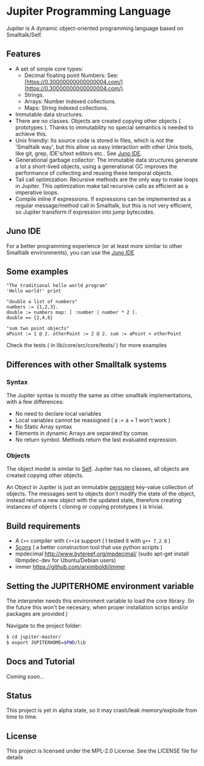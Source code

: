 # Jupiter Programming Language

Jupiter is A dynamic object-oriented programming language based on Smalltalk/Self.

## Features

* A set of simple core types:
  - Decimal floating point Numbers: See: [https://0.30000000000000004.com/](https://0.30000000000000004.com/).
  - Strings.
  - Arrays: Number indexed collections.
  - Maps: String indexed collections.
* Immutable data structures.
* There are no classes. Objects are created copying other objects ( prototypes ).
  Thanks to immutability no special semantics is needed to achieve this.
* Unix friendly: Its source code is stored in files, which is not the 'Smalltalk way',
  but this allow us easy interaction with other Unix tools, like git, grep, IDE's/text editors etc..
  See [Juno IDE](https://github.com/davidarias/juno).
* Generational garbage collector: The immutable data structures generate a lot a short-lived objects,
  using a generational GC improves the performance of collecting and reusing these temporal objects.
* Tail call optimization: Recursive methods are the only way to make loops in Jupiter. This optimization
  make tail recursive calls as efficient as a imperative loops.
* Compile inline if expressions. If expressions can be implemented as a regular message/method call in Smalltalk,
  but this is not very efficient, so Jupiter transform if expression into jump bytecodes.

## Juno IDE

For a better programming experience (or at least more similar to other Smalltalk environments),
you can use the [Juno IDE](https://github.com/davidarias/juno)


## Some examples

```smalltalk
"The traditional hello world program"
'Hello world!' print
```


```smalltalk
"double a list of numbers"
numbers := {1,2,3}.
double := numbers map: [ :number | number * 2 ].
double == {2,4,6}
```

```smalltalk
"sum two point objects"
aPoint := 1 @ 2. otherPoint := 2 @ 2. sum := aPoint + otherPoint
```

Check the tests ( in lib/core/src/core/tests/ ) for more examples

## Differences with other Smalltalk systems

### Syntax
The Jupiter syntax is mostly the same as other smalltalk implementations, with a few differences:

* No need to declare local variables
* Local variables cannot be reassigned ( a := a + 1 won't work )
* No Static Array syntax
* Elements in dynamic Arrays are separated by comas
* No return symbol. Methods return the last evaluated expression.

### Objects

The object model is similar to [Self](http://www.selflanguage.org/). Jupiter has no classes, all objects
are created copying other objects.

An Object in Jupiter is just an immutable [persistent](https://en.wikipedia.org/wiki/Persistent_data_structure) key-value collection of objects.
The messages sent to objects don't modify the state of the object, instead return a new object with the updated state, therefore creating instances
of objects ( cloning or copying prototypes ) is trivial.


## Build requirements

- A ```C++``` compiler with ```C++14``` support ( I tested it with ```g++ 7.2.0``` )
- [Scons](http://scons.org/) ( a better construction tool that use python scripts )
- mpdecimal http://www.bytereef.org/mpdecimal/ (sudo apt-get install libmpdec-dev for Ubuntu/Debian users)
- immer https://github.com/arximboldi/immer

## Setting the JUPITERHOME environment variable

The interpreter needs this environment variable to load the core library.
(In the future this won't be necesary, when proper installation scrips and/or packages are provided )

Navigate to the project folder:
```bash
$ cd jupiter-master/
$ export JUPITERHOME=$PWD/lib
```

## Docs and Tutorial

Coming soon...


## Status

This project is yet in alpha state, so it may crash/leak memory/explode from time to time.

## License

This project is licensed under the MPL-2.0 License. See the LICENSE file for details
